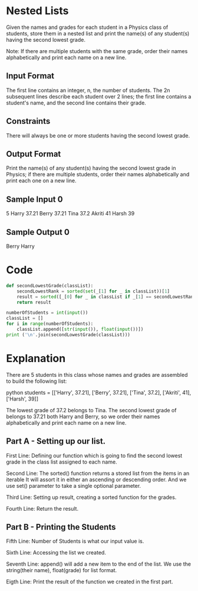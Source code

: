 # Nested Lists
Given the names and grades for each student in a Physics class of  students, store them in a nested list and print the name(s) of any student(s) having the second lowest grade.

Note: If there are multiple students with the same grade, order their names alphabetically and print each name on a new line.

## Input Format
The first line contains an integer, n, the number of students.
The 2n subsequent lines describe each student over 2 lines; the first line contains a student's name, and the second line contains their grade.

## Constraints
There will always be one or more students having the second lowest grade.

## Output Format
Print the name(s) of any student(s) having the second lowest grade in Physics; if there are multiple students, order their names alphabetically and print each one on a new line.

## Sample Input 0
5
Harry
37.21
Berry
37.21
Tina
37.2
Akriti
41
Harsh
39

## Sample Output 0
Berry
Harry

# Code 
```python 
def secondLowestGrade(classList):
    secondLowestRank = sorted(set(_[1] for _ in classList))[1]
    result = sorted([_[0] for _ in classList if _[1] == secondLowestRank])
    return result 

numberOfStudents = int(input())
classList = []
for i in range(numberOfStudents):
    classList.append([str(input()), float(input())])
print ('\n'.join(secondLowestGrade(classList)))
```

# Explanation 

There are 5 students in this class whose names and grades are assembled to build the following list:

python students = [['Harry', 37.21], ['Berry', 37.21], ['Tina', 37.2], ['Akriti', 41], ['Harsh', 39]]

The lowest grade of 37.2 belongs to Tina. The second lowest grade of  belongs to 37.21 both Harry and Berry, so we order their names alphabetically and print each name on a new line.

## Part A - Setting up our list. 

First Line: Defining our function which is going to find the second lowest grade in the class list assigned to each name. 

Second Line: The sorted() function returns a stored list from the items in an iterable It will assort it in either an ascending or descending order. And we use set() parameter to take a single optional parameter. 

Third Line: Setting up result, creating a sorted function for the grades. 

Fourth Line: Return the result.

## Part B - Printing the Students

Fifth Line: Number of Students is what our input value is. 

Sixth Line: Accessing the list we created. 

Seventh Line: append() will add a new item to the end of the list. We use the string(their name), float(grade) for list format. 

Eigth Line: Print the result of the function we created in the first part. 


